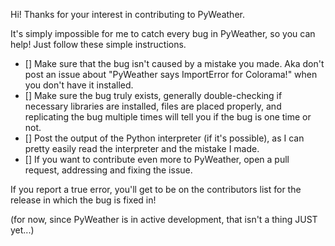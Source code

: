 Hi! Thanks for your interest in contributing to PyWeather.

It's simply impossible for me to catch every bug in PyWeather, so you can help! Just follow these simple instructions.

- [] Make sure that the bug isn't caused by a mistake you made. Aka don't post an issue about "PyWeather says ImportError for Colorama!" when you don't have it installed.
- [] Make sure the bug truly exists, generally double-checking if necessary libraries are installed, files are placed properly, and replicating the bug multiple times will tell you if the bug is one time or not.
- [] Post the output of the Python interpreter (if it's possible), as I can pretty easily read the interpreter and the mistake I made.
- [] If you want to contribute even more to PyWeather, open a pull request, addressing and fixing the issue.

If you report a true error, you'll get to be on the contributors list for the release in which the bug is fixed in!

(for now, since PyWeather is in active development, that isn't a thing JUST yet...)
